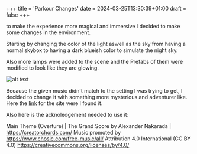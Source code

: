 +++
title = 'Parkour Changes'
date = 2024-03-25T13:30:39+01:00
draft = false
+++

to make the experience more magical and immersive I decided to make some changes in the environment.

Starting by changing the color of the light aswell as the sky from having a normal skybox to having a dark blueish color to simulate the night sky.

Also more lamps were added to the scene and the Prefabs of them were modified to look like they are glowing.

![alt text](/img/EnvironmentExample.png "Title Text") 

Because the given music didn't match to the setting I was trying to get, I decided to change it with something more mysterious and adventurer like. 
Here the [link](https://www.chosic.com/download-audio/28030/) for the site were I found it.

Also here is the acknoledgement needed to use it:

Main Theme (Overture) | The Grand Score by Alexander Nakarada | https://creatorchords.com/
Music promoted by https://www.chosic.com/free-music/all/
Attribution 4.0 International (CC BY 4.0)
https://creativecommons.org/licenses/by/4.0/
